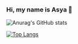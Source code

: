 ### Hi, my name is Asya 👋

![Anurag's GitHub stats](https://github-readme-stats.vercel.app/api?username=AParovyshnaya&theme=tokyonight&show_icons=true)

[![Top Langs](https://github-readme-stats.vercel.app/api/top-langs/?username=r10k5&layout=compact)](https://github.com/r10k5/github-readme-stats)
<!--
**r10k5/r10k5** is a ✨ _special_ ✨ repository because its `README.md` (this file) appears on your GitHub profile.

Here are some ideas to get you started:

- 🔭 I’m currently working on ...
- 🌱 I’m currently learning ...
- 👯 I’m looking to collaborate on ...
- 🤔 I’m looking for help with ...
- 💬 Ask me about ...
- 📫 How to reach me: ...
- 😄 Pronouns: ...
- ⚡ Fun fact: ...
-->
